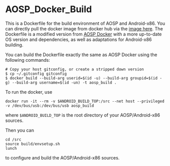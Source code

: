 # AOSP_Docker_Build
This is a Dockerfile for the build environment of AOSP and Android-x86. 
You can directly pull the docker image from docker hub via the [image here](https://hub.docker.com/repository/docker/yoda117/aosp_build/). 
The Dockerfile is a modified version from [AOSP Docker](https://android.googlesource.com/platform/build/+/master/tools/docker) with a more up-to-date OS version and dependencies,
  as well as adaptations for Android-x86 building.
  
You can build the Dockerfile exactly the same as AOSP Docker using the following commands:
```
# Copy your host gitconfig, or create a stripped down version
$ cp ~/.gitconfig gitconfig
$ docker build --build-arg userid=$(id -u) --build-arg groupid=$(id -g) --build-arg username=$(id -un) -t aosp_build .
```
To run the docker, use
```
docker run -it --rm -v $ANDROID_BUILD_TOP:/src --net host --privileged -v /dev/bus/usb:/dev/bus/usb aosp_build
```
where `$ANDROID_BUILD_TOP` is the root directory of your AOSP/Android-x86 sources.

Then you can
```
cd /src
source build/envsetup.sh
lunch
```
to configure and build the AOSP/Android-x86 sources.
